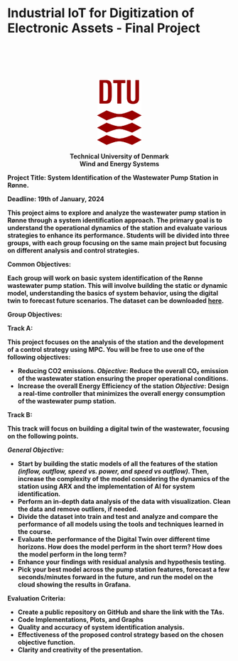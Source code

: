 # Industrial IoT for Digitization of Electronic Assets - Final Project

<p style="margin-top: 100px; margin-bottom: 20px;"></p>

<p align="center">
<img src="Module 0/imgs/dtu_logo.png" width="100"/>
</p>
<p align="center">
 <b>
Technical University of Denmark <br />
Wind and Energy Systems<b> <br />
</p>

**Project Title:** System Identification of the Wastewater Pump Station in Rønne.

**Deadline:** 19th of January, 2024

This project aims to explore and analyze the wastewater pump station in Rønne through a system identification approach. The primary goal is to understand the operational dynamics of the station and evaluate various strategies to enhance its performance. Students will be divided into three groups, with each group focusing on the same main project but focusing on different analysis and control strategies.

**Common Objectives:**

Each group will work on basic system identification of the Rønne wastewater pump station. This will involve building the static or dynamic model, understanding the basics of system behavior, using the digital twin to forecast future scenarios.
The dataset can be downloaded [here]().

**Group Objectives:**

**Track A:**

This project focuses on the analysis of the station and the development of a control strategy using MPC. You will be free to use one of the following objectives:

- **Reducing CO2 emissions.**
  *Objective*: Reduce the overall CO₂ emission of the wastewater station ensuring the proper operational conditions.
- **Increase the overall Energy Efficiency of the station**
  *Objective*: Design a real-time controller that minimizes the overall energy consumption of the wastewater pump station.

**Track B:**

This track will focus on building a digital twin of the wastewater, focusing on the following points.

*General Objective:* 
- Start by building the static models of all the features of the station *(inflow, outflow, speed vs. power, and speed vs outflow)*. Then, increase the complexity of the model considering the dynamics of the station using ARX and the implementation of AI for system identification.
- Perform an in-depth data analysis of the data with visualization. Clean the data and remove outliers, if needed.
- Divide the dataset into train and test and analyze and compare the performance of all models using the tools and techniques learned in the course.
- Evaluate the performance of the Digital Twin over different time horizons. How does the model perform in the short term? How does the model perform in the long term?
- Enhance your findings with residual analysis and hypothesis testing.
- Pick your best model across the pump station features, forecast a few seconds/minutes forward in the future, and run the model on the cloud showing the results in Grafana.

**Evaluation Criteria:**

- Create a public repository on GitHub and share the link with the TAs.
- Code Implementations, Plots, and Graphs
- Quality and accuracy of system identification analysis.
- Effectiveness of the proposed control strategy based on the chosen objective function.
- Clarity and creativity of the presentation.
